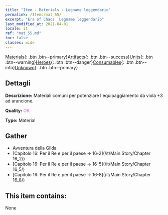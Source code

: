 ```yaml
---
title: "Item - Materials - Legname leggendario"
permalink: /Items/mat_55/
excerpt: "Era of Chaos  Legname leggendario"
last_modified_at: 2021-04-01
locale: it
ref: "mat_55.md"
toc: false
classes: wide
---
```

 [Materials](/it/Items/){: .btn .btn--primary}[Artifacts](/it/Items/Artifacts/){: .btn .btn--success}[Units](/it/Items/Units/){: .btn .btn--warning}[Heroes](/it/Items/Heroes/){: .btn .btn--danger}[Consumables](/it/Items/Consumables/){: .btn .btn--info}[Unknown](/it/Items/Unknown/){: .btn .btn--primary}

## Dettagli
 **Descrizione:** Materiali comuni per potenziare l'equipaggiamento da viola +3 ad arancione.

 **Quality:** <span style="color: #DA70D6">OK</span>

 **Type:** Material

## Gather

*    Avventura della Gilda 
*    [Capitolo 16: Per il Re e per il paese -> 16-2](/it/Main Story/Chapter 16_2/) 
*    [Capitolo 16: Per il Re e per il paese -> 16-5](/it/Main Story/Chapter 16_5/) 
*    [Capitolo 16: Per il Re e per il paese -> 16-8](/it/Main Story/Chapter 16_8/) 

## This item contains:

  None

